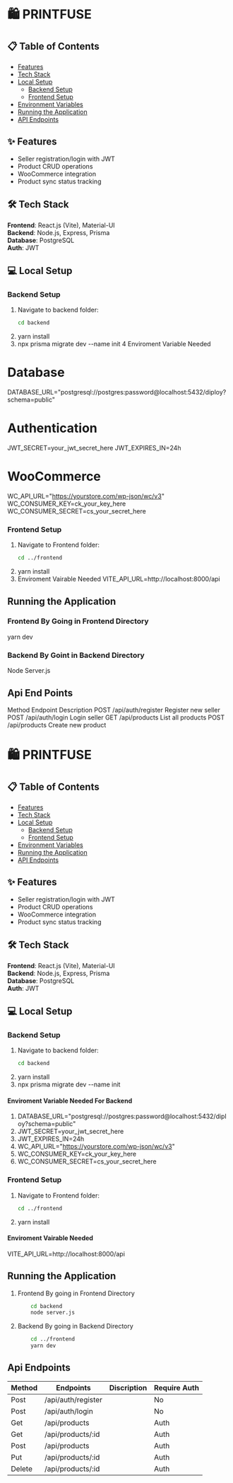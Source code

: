 # 🛍️ PRINTFUSE

## 📋 Table of Contents
- [Features](#-features)
- [Tech Stack](#-tech-stack)
- [Local Setup](#-local-setup)
  - [Backend Setup](#backend-setup)
  - [Frontend Setup](#frontend-setup)
- [Environment Variables](#-environment-variables)
- [Running the Application](#-running-the-application)
- [API Endpoints](#-api-endpoints)


## ✨ Features
- Seller registration/login with JWT
- Product CRUD operations
- WooCommerce integration
- Product sync status tracking

## 🛠 Tech Stack
**Frontend**: React.js (Vite), Material-UI  
**Backend**: Node.js, Express, Prisma  
**Database**: PostgreSQL  
**Auth**: JWT  

## 💻 Local Setup

### Backend Setup
1. Navigate to backend folder:
   ```bash
   cd backend

2. yarn install
3. npx prisma migrate dev --name init
4 Enviroment Variable Needed
# Database
DATABASE_URL="postgresql://postgres:password@localhost:5432/diploy?schema=public"

# Authentication
JWT_SECRET=your_jwt_secret_here
JWT_EXPIRES_IN=24h

# WooCommerce
WC_API_URL="https://yourstore.com/wp-json/wc/v3"
WC_CONSUMER_KEY=ck_your_key_here
WC_CONSUMER_SECRET=cs_your_secret_here

### Frontend Setup
1. Navigate to Frontend folder:
   ```bash
   cd ../frontend

2. yarn install
3. Enviroment Vairable Needed
   VITE_API_URL=http://localhost:8000/api

## Running the Application
### Frontend By Going in Frontend Directory
yarn dev

### Backend By Goint in Backend Directory
Node Server.js

## Api End Points

Method	Endpoint	Description
POST	/api/auth/register	Register new seller
POST	/api/auth/login	Login seller
GET	/api/products	List all products
POST	/api/products	Create new product
# 🛍️ PRINTFUSE

## 📋 Table of Contents
- [Features](#-features)
- [Tech Stack](#-tech-stack)
- [Local Setup](#-local-setup)
  - [Backend Setup](#backend-setup)
  - [Frontend Setup](#frontend-setup)
- [Environment Variables](#-environment-variables)
- [Running the Application](#-running-the-application)
- [API Endpoints](#-api-endpoints)


## ✨ Features
- Seller registration/login with JWT
- Product CRUD operations
- WooCommerce integration
- Product sync status tracking

## 🛠 Tech Stack
**Frontend**: React.js (Vite), Material-UI  
**Backend**: Node.js, Express, Prisma  
**Database**: PostgreSQL  
**Auth**: JWT  

## 💻 Local Setup

### Backend Setup
1. Navigate to backend folder:
   ```bash
   cd backend

2. yarn install
3. npx prisma migrate dev --name init
#### Enviroment Variable Needed For Backend
1. DATABASE_URL="postgresql://postgres:password@localhost:5432/diploy?schema=public"
2. JWT_SECRET=your_jwt_secret_here
3. JWT_EXPIRES_IN=24h
4. WC_API_URL="https://yourstore.com/wp-json/wc/v3"
5. WC_CONSUMER_KEY=ck_your_key_here
6. WC_CONSUMER_SECRET=cs_your_secret_here

### Frontend Setup
1. Navigate to Frontend folder:
   ```bash
   cd ../frontend

2. yarn install
#### Enviroment Vairable Needed
   VITE_API_URL=http://localhost:8000/api

## Running the Application
1. Frontend By going in Frontend Directory
    ```bash
        cd backend
        node server.js
   
2. Backend By going in Backend Directory
    ```bash
        cd ../frontend
        yarn dev

## Api Endpoints
| Method | Endpoints          | Discription | Require Auth |
|--------|--------------------|-------------|--------------|
| Post   | /api/auth/register |             | No           |
| Post   | /api/auth/login    |             | No           |
| Get    | /api/products      |             | Auth         |
| Get    | /api/products/:id  |             | Auth         |
| Post   | /api/products      |             | Auth         |
| Put    | /api/products/:id  |             | Auth         |
| Delete | /api/products/:id  |             | Auth         |
